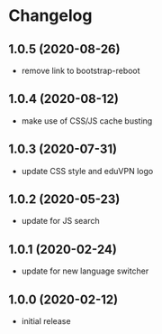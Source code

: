 # Changelog

## 1.0.5 (2020-08-26)
- remove link to bootstrap-reboot

## 1.0.4 (2020-08-12)
- make use of CSS/JS cache busting

## 1.0.3 (2020-07-31)
- update CSS style and eduVPN logo

## 1.0.2 (2020-05-23)
- update for JS search

## 1.0.1 (2020-02-24)
- update for new language switcher

## 1.0.0 (2020-02-12)
- initial release
